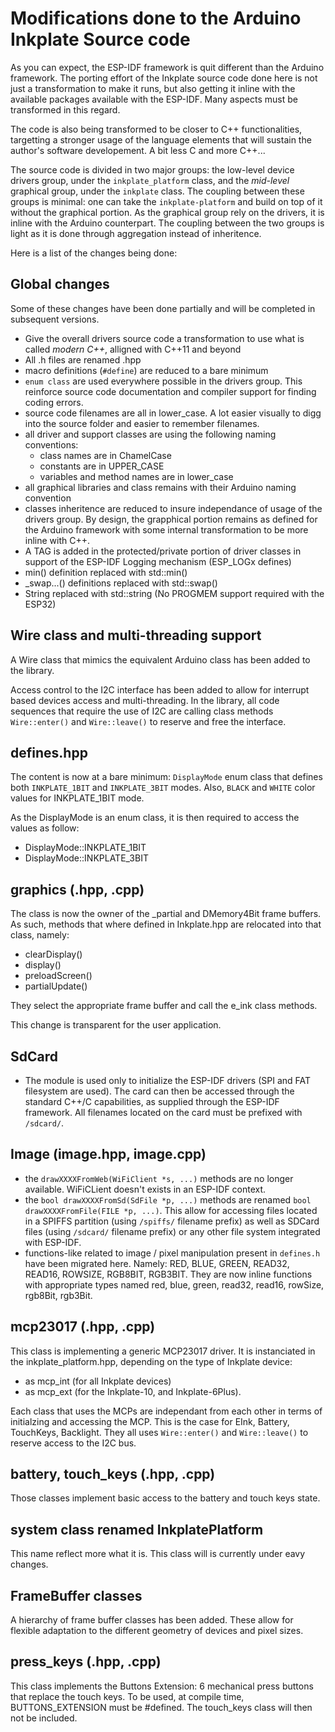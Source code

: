# Modifications done to the Arduino Inkplate Source code

As you can expect, the ESP-IDF framework is quit different than the Arduino framework. The porting effort of the Inkplate source code done here is not just a transformation to make it runs, but also getting it inline with the available packages available with the ESP-IDF. Many aspects must be transformed in this regard. 

The code is also being transformed to be closer to C++ functionalities, targetting a stronger usage of the language elements that will sustain the author's software developement. A bit less C and more C++...

The source code is divided in two major groups: the low-level device drivers group, under the `inkplate_platform` class, and the *mid-level* graphical group, under the `inkplate` class. The coupling between these groups is minimal: one can take the `inkplate-platform` and build on top of it without the graphical portion. As the graphical group rely on the drivers, it is inline with the Arduino counterpart. The coupling between the two groups is light as it is done through aggregation instead of inheritence.

Here is a list of the changes being done:

## Global changes

Some of these changes have been done partially and will be completed in subsequent versions.

- Give the overall drivers source code a transformation to use what is called *modern C++*, alligned with C++11 and beyond
- All .h files are renamed .hpp
- macro definitions (`#define`) are reduced to a bare minimum
- `enum class` are used everywhere possible in the drivers group. This reinforce source code documentation and compiler support for finding coding errors. 
- source code filenames are all in lower_case. A lot easier visually to digg into the source folder and easier to remember filenames.
- all driver and support classes are using the following naming conventions:
  - class names are in ChamelCase
  - constants are in UPPER_CASE
  - variables and method names are in lower_case
- all graphical libraries and class remains with their Arduino naming convention
- classes inheritence are reduced to insure independance of usage of the drivers group. By design, the grapphical portion remains as defined for the Arduino framework with some internal transformation to be more inline with C++.
- A TAG is added in the protected/private portion of driver classes in support of the ESP-IDF Logging mechanism (ESP_LOGx defines)
- min() definition replaced with std::min()
- _swap...() definitions replaced with std::swap()
- String replaced with std::string (No PROGMEM support required with the ESP32)

## Wire class and multi-threading support

A Wire class that mimics the equivalent Arduino class has been added to the library.

Access control to the I2C interface has been added to allow for interrupt based devices access and multi-threading. In the library, all code sequences that require the use of I2C are calling class methods `Wire::enter()` and `Wire::leave()` to reserve and free the interface.

## defines.hpp

The content is now at a bare minimum: `DisplayMode` enum class that defines both `INKPLATE_1BIT` and `INKPLATE_3BIT` modes. Also, `BLACK` and `WHITE` color values for INKPLATE_1BIT mode.

As the DisplayMode is an enum class, it is then required to access the values as follow:

- DisplayMode::INKPLATE_1BIT
- DisplayMode::INKPLATE_3BIT
  
## graphics (.hpp, .cpp)

The class is now the owner of the _partial and DMemory4Bit frame buffers. As such, methods that where defined in Inkplate.hpp are relocated into that class, namely:

- clearDisplay()
- display()
- preloadScreen()
- partialUpdate()

They select the appropriate frame buffer and call the e_ink class methods.

This change is transparent for the user application.
  
## SdCard

- The module is used only to initialize the ESP-IDF drivers (SPI and FAT filesystem are used). The card can then be accessed through the standard C++/C capabilities, as supplied through the ESP-IDF framework. All filenames located on the card must be prefixed with `/sdcard/`.
  
## Image (image.hpp, image.cpp)

- the `drawXXXXFromWeb(WiFiClient *s, ...)` methods are no longer available. WiFiCLient doesn't exists in an ESP-IDF context.
- the `bool drawXXXXFromSd(SdFile *p, ...)` methods are renamed `bool drawXXXXFromFile(FILE *p, ...)`. This allow for accessing files located in a SPIFFS partition (using `/spiffs/` filename prefix) as well as SDCard files (using `/sdcard/` filename prefix) or any other file system integrated with ESP-IDF.
- functions-like related to image / pixel manipulation present in `defines.h` have been migrated here. Namely: RED, BLUE, GREEN, READ32, READ16, ROWSIZE, RGB8BIT, RGB3BIT. They are now inline functions with appropriate types named red, blue, green, read32, read16, rowSize, rgb8Bit, rgb3Bit.
  
## mcp23017 (.hpp, .cpp)

This class is implementing a generic MCP23017 driver. It is instanciated in the inkplate_platform.hpp, depending on the type of Inkplate device:

- as mcp_int (for all Inkplate devices) 
- as mcp_ext (for the Inkplate-10, and Inkplate-6Plus).

Each class that uses the MCPs are independant from each other in terms of initialzing and accessing the MCP. This is the case for EInk, Battery, TouchKeys, Backlight. They all uses `Wire::enter()` and `Wire::leave()` to reserve access to the I2C bus.

## battery, touch_keys (.hpp, .cpp)

Those classes implement basic access to the battery and touch keys state.

## system class renamed InkplatePlatform

This name reflect more what it is. This class will is currently under eavy changes.

## FrameBuffer classes

A hierarchy of frame buffer classes has been added. These allow for flexible adaptation to the different geometry of devices and pixel sizes.

## press_keys (.hpp, .cpp)

This class implements the Buttons Extension: 6 mechanical press buttons that replace the touch keys. To be used, at compile time, BUTTONS_EXTENSION must be #defined. The touch_keys class will then not be included.  